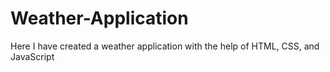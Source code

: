 # Weather-Application
Here I have created a weather application with the help of HTML, CSS, and JavaScript
